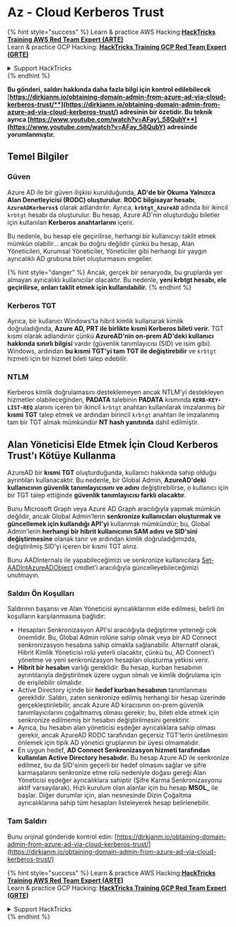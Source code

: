 # Az - Cloud Kerberos Trust

{% hint style="success" %}
Learn & practice AWS Hacking:<img src="../../../../.gitbook/assets/image (1) (1) (1).png" alt="" data-size="line">[**HackTricks Training AWS Red Team Expert (ARTE)**](https://training.hacktricks.xyz/courses/arte)<img src="../../../../.gitbook/assets/image (1) (1) (1).png" alt="" data-size="line">\
Learn & practice GCP Hacking: <img src="../../../../.gitbook/assets/image (2).png" alt="" data-size="line">[**HackTricks Training GCP Red Team Expert (GRTE)**<img src="../../../../.gitbook/assets/image (2).png" alt="" data-size="line">](https://training.hacktricks.xyz/courses/grte)

<details>

<summary>Support HackTricks</summary>

* Check the [**subscription plans**](https://github.com/sponsors/carlospolop)!
* **Join the** 💬 [**Discord group**](https://discord.gg/hRep4RUj7f) or the [**telegram group**](https://t.me/peass) or **follow** us on **Twitter** 🐦 [**@hacktricks\_live**](https://twitter.com/hacktricks_live)**.**
* **Share hacking tricks by submitting PRs to the** [**HackTricks**](https://github.com/carlospolop/hacktricks) and [**HackTricks Cloud**](https://github.com/carlospolop/hacktricks-cloud) github repos.

</details>
{% endhint %}

**Bu gönderi, saldırı hakkında daha fazla bilgi için kontrol edilebilecek** [**https://dirkjanm.io/obtaining-domain-admin-from-azure-ad-via-cloud-kerberos-trust/**](https://dirkjanm.io/obtaining-domain-admin-from-azure-ad-via-cloud-kerberos-trust/) **adresinin bir özetidir. Bu teknik ayrıca** [**https://www.youtube.com/watch?v=AFay\_58QubY**](https://www.youtube.com/watch?v=AFay_58QubY)** adresinde yorumlanmıştır.**

## Temel Bilgiler

### Güven

Azure AD ile bir güven ilişkisi kurulduğunda, **AD'de bir Okuma Yalnızca Alan Denetleyicisi (RODC) oluşturulur.** **RODC bilgisayar hesabı**, **`AzureADKerberos$`** olarak adlandırılır. Ayrıca, **`krbtgt_AzureAD`** adında bir ikincil `krbtgt` hesabı da oluşturulur. Bu hesap, Azure AD'nin oluşturduğu biletler için kullanılan **Kerberos anahtarlarını** içerir.

Bu nedenle, bu hesap ele geçirilirse, herhangi bir kullanıcıyı taklit etmek mümkün olabilir... ancak bu doğru değildir çünkü bu hesap, Alan Yöneticileri, Kurumsal Yöneticiler, Yöneticiler gibi herhangi bir yaygın ayrıcalıklı AD grubuna bilet oluşturmasını engeller.

{% hint style="danger" %}
Ancak, gerçek bir senaryoda, bu gruplarda yer almayan ayrıcalıklı kullanıcılar olacaktır. Bu nedenle, **yeni krbtgt hesabı, ele geçirilirse, onları taklit etmek için kullanılabilir.**
{% endhint %}

### Kerberos TGT

Ayrıca, bir kullanıcı Windows'ta hibrit kimlik kullanarak kimlik doğruladığında, **Azure AD, PRT ile birlikte kısmi Kerberos bileti verir.** TGT kısmi olarak adlandırılır çünkü **AzureAD'nin on-prem AD'deki kullanıcı hakkında sınırlı bilgisi** vardır (güvenlik tanımlayıcısı (SID) ve isim gibi).\
Windows, ardından **bu kısmi TGT'yi tam TGT ile değiştirebilir** ve `krbtgt` hizmeti için bir hizmet bileti talep edebilir.

### NTLM

Kerberos kimlik doğrulamasını desteklemeyen ancak NTLM'yi destekleyen hizmetler olabileceğinden, **PADATA** talebinin **PADATA** kısmında **`KERB-KEY-LIST-REQ`** alanını içeren bir ikincil `krbtgt` anahtarı kullanılarak imzalanmış bir **kısmi TGT** talep etmek ve ardından birincil `krbtgt` anahtarı ile imzalanmış tam bir TGT almak mümkündür **NT hash yanıtında** dahil edilmiştir.

## Alan Yöneticisi Elde Etmek İçin Cloud Kerberos Trust'ı Kötüye Kullanma <a href="#abusing-cloud-kerberos-trust-to-obtain-domain-admin" id="abusing-cloud-kerberos-trust-to-obtain-domain-admin"></a>

AzureAD bir **kısmi TGT** oluşturduğunda, kullanıcı hakkında sahip olduğu ayrıntıları kullanacaktır. Bu nedenle, bir Global Admin, **AzureAD'deki kullanıcının güvenlik tanımlayıcısını ve adını** değiştirebilirse, o kullanıcı için bir TGT talep ettiğinde **güvenlik tanımlayıcısı farklı olacaktır**.

Bunu Microsoft Graph veya Azure AD Graph aracılığıyla yapmak mümkün değildir, ancak Global Admin'lerin **senkronize kullanıcıları oluşturmak ve güncellemek için kullandığı API'yi** kullanmak mümkündür; bu, Global Admin'lerin **herhangi bir hibrit kullanıcının SAM adını ve SID'sini değiştirmesine** olanak tanır ve ardından kimlik doğruladığımızda, değiştirilmiş SID'yi içeren bir kısmi TGT alırız.

Bunu AADInternals ile yapabileceğimizi ve senkronize kullanıcılara [Set-AADIntAzureADObject](https://aadinternals.com/aadinternals/#set-aadintazureadobject-a) cmdlet'i aracılığıyla güncelleyebileceğimizi unutmayın.

### Saldırı Ön Koşulları <a href="#attack-prerequisites" id="attack-prerequisites"></a>

Saldırının başarısı ve Alan Yöneticisi ayrıcalıklarının elde edilmesi, belirli ön koşulların karşılanmasına bağlıdır:

* Hesapları Senkronizasyon API'si aracılığıyla değiştirme yeteneği çok önemlidir. Bu, Global Admin rolüne sahip olmak veya bir AD Connect senkronizasyon hesabına sahip olmakla sağlanabilir. Alternatif olarak, Hibrit Kimlik Yöneticisi rolü yeterli olacaktır, çünkü bu, AD Connect'i yönetme ve yeni senkronizasyon hesapları oluşturma yetkisi verir.
* **Hibrit bir hesabın** varlığı gereklidir. Bu hesap, kurban hesabının ayrıntılarıyla değiştirilmek üzere uygun olmalı ve kimlik doğrulama için de erişilebilir olmalıdır.
* Active Directory içinde bir **hedef kurban hesabının** tanımlanması gereklidir. Saldırı, zaten senkronize edilmiş herhangi bir hesap üzerinde gerçekleştirilebilir, ancak Azure AD kiracısının on-prem güvenlik tanımlayıcılarını çoğaltmamış olması gerekir; bu, bileti elde etmek için senkronize edilmemiş bir hesabın değiştirilmesini gerektirir.
* Ayrıca, bu hesabın alan yöneticisi eşdeğer ayrıcalıklara sahip olması gerekir, ancak AzureAD RODC tarafından geçersiz TGT'lerin üretilmesini önlemek için tipik AD yönetici gruplarının bir üyesi olmamalıdır.
* En uygun hedef, **AD Connect Senkronizasyon hizmeti tarafından kullanılan Active Directory hesabıdır.** Bu hesap Azure AD ile senkronize edilmez, bu da SID'sinin geçerli bir hedef olmasını sağlar ve şifre karmaşalarını senkronize etme rolü nedeniyle doğası gereği Alan Yöneticisi eşdeğer ayrıcalıklara sahiptir (Şifre Karma Senkronizasyonu aktif varsayılarak). Hızlı kurulum olan alanlar için bu hesap **MSOL\_** ile başlar. Diğer durumlar için, alan nesnesinde Dizin Çoğaltma ayrıcalıklarına sahip tüm hesapları listeleyerek hesap belirlenebilir.

### Tam Saldırı <a href="#the-full-attack" id="the-full-attack"></a>

Bunu orijinal gönderide kontrol edin: [https://dirkjanm.io/obtaining-domain-admin-from-azure-ad-via-cloud-kerberos-trust/](https://dirkjanm.io/obtaining-domain-admin-from-azure-ad-via-cloud-kerberos-trust/)

{% hint style="success" %}
Learn & practice AWS Hacking:<img src="../../../../.gitbook/assets/image (1) (1) (1).png" alt="" data-size="line">[**HackTricks Training AWS Red Team Expert (ARTE)**](https://training.hacktricks.xyz/courses/arte)<img src="../../../../.gitbook/assets/image (1) (1) (1).png" alt="" data-size="line">\
Learn & practice GCP Hacking: <img src="../../../../.gitbook/assets/image (2).png" alt="" data-size="line">[**HackTricks Training GCP Red Team Expert (GRTE)**<img src="../../../../.gitbook/assets/image (2).png" alt="" data-size="line">](https://training.hacktricks.xyz/courses/grte)

<details>

<summary>Support HackTricks</summary>

* Check the [**subscription plans**](https://github.com/sponsors/carlospolop)!
* **Join the** 💬 [**Discord group**](https://discord.gg/hRep4RUj7f) or the [**telegram group**](https://t.me/peass) or **follow** us on **Twitter** 🐦 [**@hacktricks\_live**](https://twitter.com/hacktricks_live)**.**
* **Share hacking tricks by submitting PRs to the** [**HackTricks**](https://github.com/carlospolop/hacktricks) and [**HackTricks Cloud**](https://github.com/carlospolop/hacktricks-cloud) github repos.

</details>
{% endhint %}
